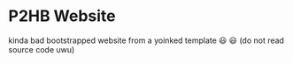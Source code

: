 # P2HB Website

kinda bad bootstrapped website from a yoinked template 😃 😃 (do not read source code uwu)
